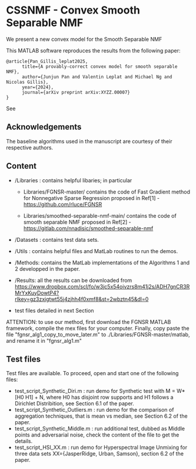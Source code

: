# CSSNMF - Convex Smooth Separable NMF
We present a new convex model for the Smooth Separable NMF

This MATLAB software reproduces the results from the following paper:

```
@article{Pan_Gillis_leplat2025,
      title={A provably-correct convex model for smooth separable NMF}, 
      author={Junjun Pan and Valentin Leplat and Michael Ng and Nicolas Gillis},
      year={2024},
      journal={arXiv preprint arXiv:XYZZ.00007} 
}
```
See <INSERT ADDRESS> 

## Acknowledgements

The baseline algorithms used in the manuscript are courtesy of their respective authors.


## Content
 
 - /Libraries : contains helpful libaries; in particular
   - Libraries/FGNSR-master/ contains the code of Fast Gradient method for Nonnegative Sparse Regression proposed in Ref[1] - https://github.com/rluce/FGNSR

   - Libraries/smoothed-separable-nmf-main/ contains the code of smooth separable NMF proposed in Ref[2] -  https://gitlab.com/nnadisic/smoothed-separable-nmf
 
 - /Datasets : contains test data sets.

 - /Utils : contains helpful files and MatLab routines to run the demos.
   
 - /Methods: contains the MatLab implementations of the Algorithms 1 and 2 developped in the paper.
 - /Results: all the results can be downloaded from https://www.dropbox.com/scl/fo/w3jc5x54oivzrs8m41j2s/ADH7gnCR3RMrYxKuyDowtP4?rlkey=gz3zxjgtwt55j4zjhh4f0xmf8&st=2wbztn45&dl=0 

 - test files detailed in next Section

ATTENTION: to use our method, first download the FGNSR MATLAB framework, compile the mex files for your computer. Finally, copy paste the file "fgnsr_alg1_copy_to_move_later.m" to ./Libraries/FGNSR-master/matlab, and rename it in "fgnsr_alg1.m"
   
## Test files
 
 Test files are available. To proceed, open and start one of the following files:
 
- test_script_Synthetic_Diri.m : run demo for Synthetic test with M = W*[H0 H1] + N, where H0 has disjoint row supports and H1 follows a Dirichlet Distribition, see Section 6.1 of the paper. 
- test_script_Synthetic_Outliers.m : run demo for the comparison of aggregation techniques, that is mean vs median, see Section 6.2 of the paper. 
- test_script_Synthetic_Middle.m : run additional test, dubbed as Middle points and adversarial noise, check the content of the file to get the details.
- test_script_HSI_XX.m : run demo for Hyperspectral Image Unmixing for three data sets XX={JasperRidge, Urban, Samson}, section 6.2 of the paper.
